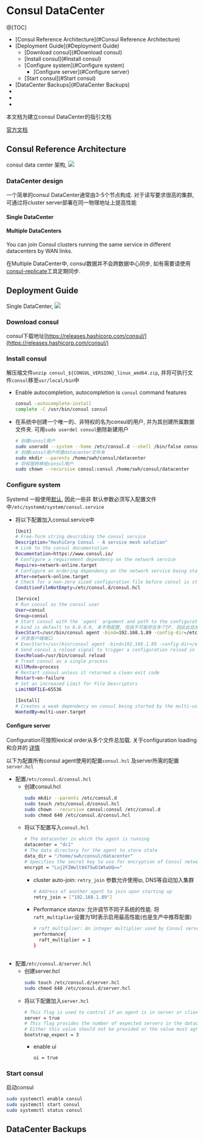 # Consul DataCenter

@[TOC]
- [Consul Reference Architecture](#Consul Reference Architecture)
- [Deployment Guide](#Deployment Guide)
    - [Download consul](#Download consul)
    - [Install consul](#Install consul)
    - [Configure system](#Configure system)
        - [Configure server](#Configure server)
    - [Start consul](#Start consul)
- [DataCenter Backups](#DataCenter Backups)
- []()
- []()
- []()

本文档为建立consul DataCenter的指引文档

[官方文档](https://learn.hashicorp.com/consul/advanced/day-1-operations/path-intro)

## Consul Reference Architecture

consul data center 架构, ![](../../doc/picture/consul/infrastructure%20diagram.png)

### DataCenter design

一个简单的consul DataCenter通常由3-5个节点构成. 对于读写要求很高的集群, 可通过将cluster server部署在同一物理地址上提高性能

#### Single DataCenter

#### Multiple DataCenters

You can join Consul clusters running the same service in different datacenters by WAN links.

在Multiple DataCenter中, consul数据并不会跨数据中心同步, 
如有需要请使用[consul-replicate](https://github.com/hashicorp/consul-replicate)工具定期同步.

## Deployment Guide

Single DataCenter, ![](../../doc/picture/consul/single%20datacenter.png)

### Download consul
consul下载地址[https://releases.hashicorp.com/consul/](https://releases.hashicorp.com/consul/)


### Install consul
解压缩文件`unzip consul_${CONSUL_VERSION}_linux_amd64.zip`, 并将可执行文件`consul`移至`usr/local/bin`中
- Enable autocompletion, autocompletion is `consul` command features
    ```bash
    consul -autocomplete-install
    complete -C /usr/bin/consul consul
    ```
- 在系统中创建一个唯一的、非特权的名为consul的用户, 并为其创建所属数据文件夹. 
可用`sudo userdel consul`删除新建用户
    ```bash
    # 创建consul用户
    sudo useradd --system --home /etc/consul.d --shell /bin/false consul
    # 创建consul用户所需datacenter文件夹
    sudo mkdir --parents /home/swh/consul/datacenter
    # 将权限转移给consul用户
    sudo chown --recursive consul:consul /home/swh/consul/datacenter
    ```

### Configure system
Systemd 一般使用[默认](https://www.freedesktop.org/software/systemd/man/systemd.directives.html), 因此一些非
默认参数必须写入配置文件中`/etc/systemd/system/consul.service`
- 将以下配置加入consul.service中
    ```bash
    [Unit]
    # Free-form string describing the consul service 
    Description="HashiCorp Consul - A service mesh solution"
    # Link to the consul documentation 
    Documentation=https://www.consul.io/
    # Configure a requirement dependency on the network service
    Requires=network-online.target
    # Configure an ordering dependency on the network service being started before the consul service 
    After=network-online.target
    # Check for a non-zero sized configuration file before consul is started
    ConditionFileNotEmpty=/etc/consul.d/consul.hcl
    
    [Service]
    # Run consul as the consul user 
    User=consul
    Group=consul
    # Start consul with the `agent` argument and path to the configuration file 
    # bind is default to 0.0.0.0, 本不用配置, 但由于可能存在多个IP, 因此此处加上bind参数
    ExecStart=/usr/bin/consul agent -bind=192.168.1.89 -config-dir=/etc/consul.d/
    # 开放客户端端口
    # ExecStart=/usr/bin/consul agent -bind=192.168.1.89 -config-dir=/etc/consul.d/ -client=0.0.0.0
    # Send consul a reload signal to trigger a configuration reload in consul 
    ExecReload=/usr/bin/consul reload
    # Treat consul as a single process
    KillMode=process
    # Restart consul unless it returned a clean exit code 
    Restart=on-failure
    # Set an increased Limit for File Descriptors
    LimitNOFILE=65536
    
    [Install]
    # Creates a weak dependency on consul being started by the multi-user run level 
    WantedBy=multi-user.target
    ```
    
#### Configure server
Configuration可按照lexical order从多个文件总加载. 关于configuration loading和合并的
[详情](https://www.consul.io/docs/agent/options.html)

以下为配置所有consul agent使用的配置`consul.hcl` 及server所需的配置`server.hcl`
- 配置`/etc/consul.d/consul.hcl`
    - 创建consul.hcl
        ```bash
        sudo mkdir --parents /etc/consul.d
        sudo touch /etc/consul.d/consul.hcl
        sudo chown --recursive consul:consul /etc/consul.d
        sudo chmod 640 /etc/consul.d/consul.hcl
        ```
    - 将以下配置写入`consul.hcl`
        ```bash
        # The datacenter in which the agent is running
        datacenter = "dc1"
        # The data directory for the agent to store state
        data_dir = "/home/swh/consul/datacenter"
        # Specifies the secret key to use for encryption of Consul network traffic
        encrypt = "Luj2FZWwlt8475wD1WtwUQ=="
        ```
        - cluster auto-join: `retry_join` 参数允许使用ip, DNS等自动加入集群
            ```bash
            # Address of another agent to join upon starting up
            retry_join = ["192.168.1.89"]
            ```
        - Performance stanza: 允许调节不同子系统的性能. 
        将`raft_multiplier`设置为1时表示启用最高性能(也是生产中推荐配置)
            ```bash
            # raft_multiplier: An integer multiplier used by Consul servers to scale key Raft timing parameters
            performance{
              raft_multiplier = 1
            }
        ```
- 配置`/etc/consul.d/server.hcl`
    - 创建server.hcl
        ```bash
        sudo touch /etc/consul.d/server.hcl
        sudo chmod 640 /etc/consul.d/server.hcl
        ```
    - 将以下配置加入`server.hcl`
        ```bash
        # This flag is used to control if an agent is in server or client mode
        server = true
        # This flag provides the number of expected servers in the datacenter. 
        # Either this value should not be provided or the value must agree with other servers in the cluster
        bootstrap_expect = 3
        ```
        - enable ui
            ```bash
            ui = true
            ```          
### Start consul

启动consul
```bash
sudo systemctl enable consul
sudo systemctl start consul
sudo systemctl status consul
```  

## DataCenter Backups